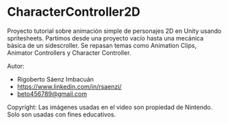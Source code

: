 # CharacterController2D

Proyecto tutorial sobre animación simple de personajes 2D en Unity usando spritesheets. Partimos desde una proyecto vacío hasta una mecánica básica de un sidescroller. Se repasan temas como Animation Clips, Animator Controllers y Character Controller.

Autor:
* Rigoberto Sáenz Imbacuán
* https://www.linkedin.com/in/rsaenzi/
* beto456789@gmail.com

Copyright:
Las imágenes usadas en el video son propiedad de Nintendo. Solo son usadas con fines educativos.
